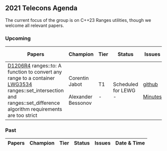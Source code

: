 ## 2021 Telecons Agenda

The current focus of the group is on C++23 Ranges utilities, though we welcome all relevant papers.

### Upcoming

| Papers | Champion | Tier | Status | Issues | Date & Time |
| -      |-         | -    |-       |-       |-            |
| <a href="https://isocpp.org/files/papers/D1206R4.pdf">D1206R4</a> ranges::to: A function to convert any range to a container <br/><a href="https://cplusplus.github.io/LWG/issue3534">LWG3534</a> ranges::set_intersection and ranges::set_difference algorithm requirements are too strict| Corentin Jabot <br/><br/>Alexander Bessonov | T1<br/><br/>- | Scheduled for LEWG <br/>-| <a href="http://wg21.link/P1206/github">github</a><br/><br/> <a href="https://wiki.edg.com/bin/view/Wg21telecons2021/LWG3534#2021-06-01">Minutes</a> | 06-14<br/> 09:30 Pacific|


### Past

| Papers | Champion | Tier | Status | Issues | Date & Time |
| -      |-         | -    |-       |-       |-            |
